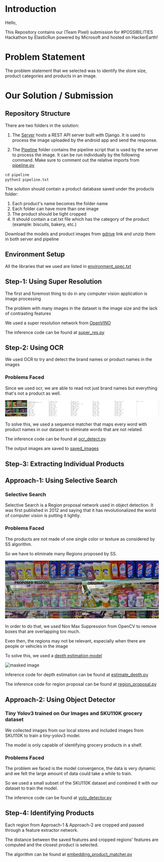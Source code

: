 # Introduction
Hello,

This Repository contains our (Team Pixel) submission for #POSSIBILITIES Hackathon by ElasticRun powered by Microsoft and hosted on HackerEarth!

# Problem Statement
The problem statement that we selected was to identify the store size, product categories and products in an image.

# Our Solution / Submission

## Repository Structure

There are two folders in the solution:

1. The [Server](./server/rest_api_in_django) hosts a REST API server built with Django. It is used to process the image uploaded by the android app and send the response.

2. The [Pipeline](./pipeline) folder contains the pipeline script that is used by the server to process the image. It can be run individually by the following command. Make sure to comment out the relative imports from [pipeline.py](./pipeline/pipeline.py#L8)

```commandline
cd pipeline
python3 pipeline.txt
```

The solution should contain a product database saved under the products folder:
1. Each product's name becomes the folder name
2. Each folder can have more than one image
3. The product should be tight cropped
4. It should contain a cat.txt file which has the category of the product (example: biscuits, bakery, etc.)

Download the models and product images from [gdrive](#) link and unzip them in both server and pipeline

## Environment Setup

All the libraries that we used are listed in [environment_spec.txt](./environment_spec.txt)

## Step-1: Using Super Resolution
The first and foremost thing to do in any computer vision application is image processing

The problem with many images in the dataset is the image size and the lack of contrasting features

We used a super resolution network from [OpenVINO](https://github.com/openvinotoolkit/open_model_zoo/blob/master/demos/README.md)

The inference code can be found at [super_res.py](./pipeline/super_res.py)

## Step-2: Using OCR

We used OCR to try and detect the brand names or product names in the images

### Problems Faced
Since we used ocr, we are able to read not just brand names but everything that's not a product as well.

![image with too many detections](./readme_images/ocr.jpg)

To solve this, we used a sequence matcher that maps every word with product names in our dataset to eliminate words that are not related.

The inference code can be found at [ocr_detect.py](./pipeline/ocr_detect.py)

The output images are saved to [saved_images](./readme_images)

## Step-3: Extracting Individual Products

## Approach-1: Using Selective Search

### Selective Search
Selective Search is a Region proposal network used in object detection. It was first published in 2012 and saying that it has revolutionalized the world of computer vision is putting it lightly.

### Problems Faced

The products are not made of one single color or texture as considered by SS algorithm. 

So we have to eliminate many Regions proposed by SS.

![image with too many proposals](./readme_images/RPN.jpg)

In order to do that, we used Non Max Suppression from OpenCV to remove boxes that are overlapping too much.

Even then, the regions may not be relevant, especially when there are people or vehicles in the image

To solve this, we used a [depth estimation model](https://docs.openvino.ai/2021.1/omz_models_public_midasnet_midasnet.html)

![masked image](./readme_images/depth_estimation.jpeg)

Inference code for depth estimation can be found at [estimate_depth.py](./pipeline/estimate_depth.py)

The inference code for region proposal can be found at [region_proposal.py](./pipeline/region_proposal.py)

## Approach-2: Using Object Detector

### Tiny Yolov3 trained on Our Images and SKU110K grocery dataset

We collected images from our local stores and included images from SKU110K to train a tiny-yolov3 model.

The model is only capable of identifying grocery products in a shelf.

### Problems Faced

The problem we faced is the model convergence, the data is very dynamic and we felt the large amount of data could take a while to train.

So we used a small subset of the SKU110K dataset and combined it with our dataset to train the model.

The inference code can be found at [yolo_detector.py](./pipeline/yolo_detector.py)

## Step-4: Identifying Products

Each region from Approach-1 & Approach-2 are cropped and passed through a feature extractor network.

The distance between the saved features and cropped regions' features are computed and the closest product is selected.

The algorithm can be found at [embedding_product_matcher.py](./pipeline/embedding_product_matcher.py)



